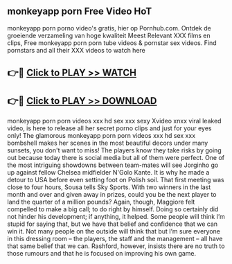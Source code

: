 ## monkeyapp porn Free Video HoT 

monkeyapp porn porno video's gratis, hier op Pornhub.com. Ontdek de groeiende verzameling van hoge kwaliteit Meest Relevant XXX films en clips,
Free monkeyapp porn porn tube videos & pornstar sex videos. Find pornstars and all their XXX videos to watch here


## 👉🔴 [Click to PLAY >> WATCH](http://us.freeplayer.one?title=monkeyapp_porn&ref=16D)

## 👉🔴 [Click to PLAY >> DOWNLOAD](http://us.freeplayer.one?title=monkeyapp_porn&ref=16D)


monkeyapp porn porn videos xxx hd sex xxx sexy Xvideo xnxx viral leaked video, is here to release all her secret porno clips and just for your eyes only! The glamorous monkeyapp porn porn videos xxx hd sex xxx bombshell makes her scenes in the most beautiful decors under many sunsets, you don't want to miss! The players know they take risks by going out because today there is social media but all of them were perfect. One of the most intriguing showdowns between team-mates will see Jorginho go up against fellow Chelsea midfielder N'Golo Kante. It is why he made a detour to USA before even setting foot on Polish soil. That first meeting was close to four hours, Sousa tells Sky Sports. With two winners in the last month and over and given away in prizes, could you be the next player to land the quarter of a million pounds? Again, though, Maggiore felt compelled to make a big call; to do right by himself. Doing so certainly did not hinder his development; if anything, it helped. Some people will think I’m stupid for saying that, but we have that belief and confidence that we can win it. Not many people on the outside will think that but I’m sure everyone in this dressing room – the players, the staff and the management – all have that same belief that we can. Rashford, however, insists there are no truth to those rumours and that he is focused on improving his own game.
